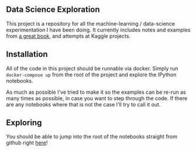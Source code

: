 ## Data Science Exploration

This project is a repository for all the machine-learning / data-science experimentation I have been doing. It currently
includes notes and examples from
[a great book](https://www.safaribooksonline.com/library/view/hands-on-machine-learning),
and attempts at Kaggle projects.

## Installation

All of the code in this project should be runnable via docker. Simply run `docker-compose up` from the root of the project
and explore the IPython notebooks.

As much as possible I've tried to make it so the examples can be re-run as many times as possible, in case you want
to step through the code. If there are any notebooks where that is not the case I'll try to call it out.


## Exploring

You should be able to jump into the root of the notebooks straight from github right
[here](work/index.ipynb)!








